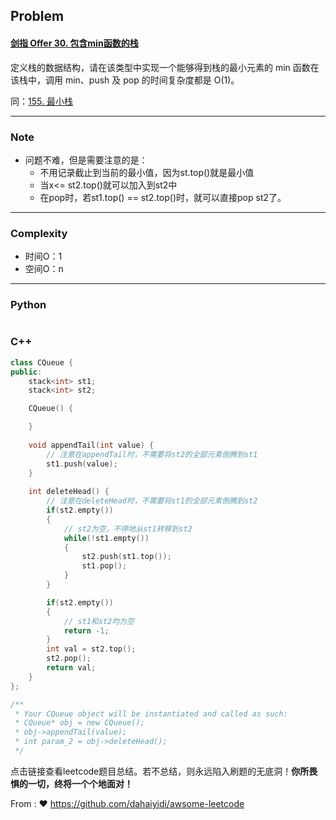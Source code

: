 ## Problem

#### [剑指 Offer 30. 包含min函数的栈](https://leetcode.cn/problems/bao-han-minhan-shu-de-zhan-lcof/)

定义栈的数据结构，请在该类型中实现一个能够得到栈的最小元素的 min 函数在该栈中，调用 min、push 及 pop 的时间复杂度都是 O(1)。

 同：[155. 最小栈](https://leetcode.cn/problems/min-stack/)

------

### Note

- 问题不难，但是需要注意的是：
   - 不用记录截止到当前的最小值，因为st.top()就是最小值
   - 当x<= st2.top()就可以加入到st2中
   - 在pop时，若st1.top() == st2.top()时，就可以直接pop st2了。


------

### Complexity

- 时间O：1
- 空间O：n

------

### Python

```python

```

### C++

```C++
class CQueue {
public:
    stack<int> st1;
    stack<int> st2;

    CQueue() {

    }
    
    void appendTail(int value) {
        // 注意在appendTail时，不需要将st2的全部元素倒腾到st1
        st1.push(value);
    }
    
    int deleteHead() {
        // 注意在deleteHead时，不需要将st1的全部元素倒腾到st2
        if(st2.empty())
        {
            // st2为空，不停地从st1转移到st2
            while(!st1.empty())
            {
                st2.push(st1.top());
                st1.pop();
            }
        }

        if(st2.empty())
        {
            // st1和st2均为空
            return -1;
        }
        int val = st2.top();
        st2.pop();
        return val;
    }
};

/**
 * Your CQueue object will be instantiated and called as such:
 * CQueue* obj = new CQueue();
 * obj->appendTail(value);
 * int param_2 = obj->deleteHead();
 */
```

点击链接查看leetcode题目总结。若不总结，则永远陷入刷题的无底洞！**你所畏惧的一切，终将一个个地面对！**

From : :heart: https://github.com/dahaiyidi/awsome-leetcode
